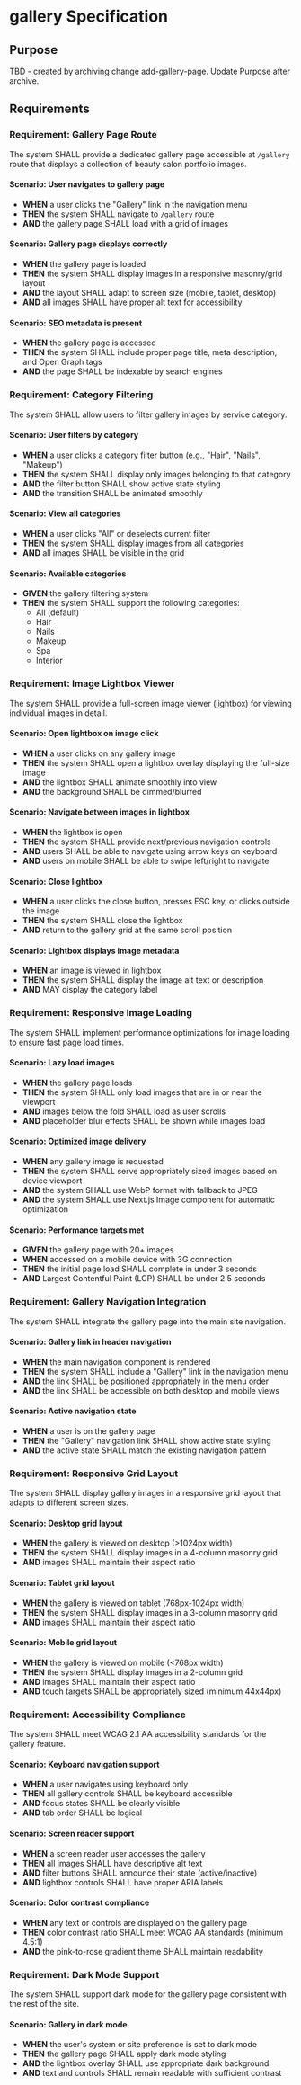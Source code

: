 # gallery Specification

## Purpose
TBD - created by archiving change add-gallery-page. Update Purpose after archive.
## Requirements
### Requirement: Gallery Page Route
The system SHALL provide a dedicated gallery page accessible at `/gallery` route that displays a collection of beauty salon portfolio images.

#### Scenario: User navigates to gallery page
- **WHEN** a user clicks the "Gallery" link in the navigation menu
- **THEN** the system SHALL navigate to `/gallery` route
- **AND** the gallery page SHALL load with a grid of images

#### Scenario: Gallery page displays correctly
- **WHEN** the gallery page is loaded
- **THEN** the system SHALL display images in a responsive masonry/grid layout
- **AND** the layout SHALL adapt to screen size (mobile, tablet, desktop)
- **AND** all images SHALL have proper alt text for accessibility

#### Scenario: SEO metadata is present
- **WHEN** the gallery page is accessed
- **THEN** the system SHALL include proper page title, meta description, and Open Graph tags
- **AND** the page SHALL be indexable by search engines

### Requirement: Category Filtering
The system SHALL allow users to filter gallery images by service category.

#### Scenario: User filters by category
- **WHEN** a user clicks a category filter button (e.g., "Hair", "Nails", "Makeup")
- **THEN** the system SHALL display only images belonging to that category
- **AND** the filter button SHALL show active state styling
- **AND** the transition SHALL be animated smoothly

#### Scenario: View all categories
- **WHEN** a user clicks "All" or deselects current filter
- **THEN** the system SHALL display images from all categories
- **AND** all images SHALL be visible in the grid

#### Scenario: Available categories
- **GIVEN** the gallery filtering system
- **THEN** the system SHALL support the following categories:
  - All (default)
  - Hair
  - Nails
  - Makeup
  - Spa
  - Interior

### Requirement: Image Lightbox Viewer
The system SHALL provide a full-screen image viewer (lightbox) for viewing individual images in detail.

#### Scenario: Open lightbox on image click
- **WHEN** a user clicks on any gallery image
- **THEN** the system SHALL open a lightbox overlay displaying the full-size image
- **AND** the lightbox SHALL animate smoothly into view
- **AND** the background SHALL be dimmed/blurred

#### Scenario: Navigate between images in lightbox
- **WHEN** the lightbox is open
- **THEN** the system SHALL provide next/previous navigation controls
- **AND** users SHALL be able to navigate using arrow keys on keyboard
- **AND** users on mobile SHALL be able to swipe left/right to navigate

#### Scenario: Close lightbox
- **WHEN** a user clicks the close button, presses ESC key, or clicks outside the image
- **THEN** the system SHALL close the lightbox
- **AND** return to the gallery grid at the same scroll position

#### Scenario: Lightbox displays image metadata
- **WHEN** an image is viewed in lightbox
- **THEN** the system SHALL display the image alt text or description
- **AND** MAY display the category label

### Requirement: Responsive Image Loading
The system SHALL implement performance optimizations for image loading to ensure fast page load times.

#### Scenario: Lazy load images
- **WHEN** the gallery page loads
- **THEN** the system SHALL only load images that are in or near the viewport
- **AND** images below the fold SHALL load as user scrolls
- **AND** placeholder blur effects SHALL be shown while images load

#### Scenario: Optimized image delivery
- **WHEN** any gallery image is requested
- **THEN** the system SHALL serve appropriately sized images based on device viewport
- **AND** the system SHALL use WebP format with fallback to JPEG
- **AND** the system SHALL use Next.js Image component for automatic optimization

#### Scenario: Performance targets met
- **GIVEN** the gallery page with 20+ images
- **WHEN** accessed on a mobile device with 3G connection
- **THEN** the initial page load SHALL complete in under 3 seconds
- **AND** Largest Contentful Paint (LCP) SHALL be under 2.5 seconds

### Requirement: Gallery Navigation Integration
The system SHALL integrate the gallery page into the main site navigation.

#### Scenario: Gallery link in header navigation
- **WHEN** the main navigation component is rendered
- **THEN** the system SHALL include a "Gallery" link in the navigation menu
- **AND** the link SHALL be positioned appropriately in the menu order
- **AND** the link SHALL be accessible on both desktop and mobile views

#### Scenario: Active navigation state
- **WHEN** a user is on the gallery page
- **THEN** the "Gallery" navigation link SHALL show active state styling
- **AND** the active state SHALL match the existing navigation pattern

### Requirement: Responsive Grid Layout
The system SHALL display gallery images in a responsive grid layout that adapts to different screen sizes.

#### Scenario: Desktop grid layout
- **WHEN** the gallery is viewed on desktop (>1024px width)
- **THEN** the system SHALL display images in a 4-column masonry grid
- **AND** images SHALL maintain their aspect ratio

#### Scenario: Tablet grid layout
- **WHEN** the gallery is viewed on tablet (768px-1024px width)
- **THEN** the system SHALL display images in a 3-column masonry grid
- **AND** images SHALL maintain their aspect ratio

#### Scenario: Mobile grid layout
- **WHEN** the gallery is viewed on mobile (<768px width)
- **THEN** the system SHALL display images in a 2-column grid
- **AND** images SHALL maintain their aspect ratio
- **AND** touch targets SHALL be appropriately sized (minimum 44x44px)

### Requirement: Accessibility Compliance
The system SHALL meet WCAG 2.1 AA accessibility standards for the gallery feature.

#### Scenario: Keyboard navigation support
- **WHEN** a user navigates using keyboard only
- **THEN** all gallery controls SHALL be keyboard accessible
- **AND** focus states SHALL be clearly visible
- **AND** tab order SHALL be logical

#### Scenario: Screen reader support
- **WHEN** a screen reader user accesses the gallery
- **THEN** all images SHALL have descriptive alt text
- **AND** filter buttons SHALL announce their state (active/inactive)
- **AND** lightbox controls SHALL have proper ARIA labels

#### Scenario: Color contrast compliance
- **WHEN** any text or controls are displayed on the gallery page
- **THEN** color contrast ratio SHALL meet WCAG AA standards (minimum 4.5:1)
- **AND** the pink-to-rose gradient theme SHALL maintain readability

### Requirement: Dark Mode Support
The system SHALL support dark mode for the gallery page consistent with the rest of the site.

#### Scenario: Gallery in dark mode
- **WHEN** the user's system or site preference is set to dark mode
- **THEN** the gallery page SHALL apply dark mode styling
- **AND** the lightbox overlay SHALL use appropriate dark background
- **AND** text and controls SHALL remain readable with sufficient contrast

